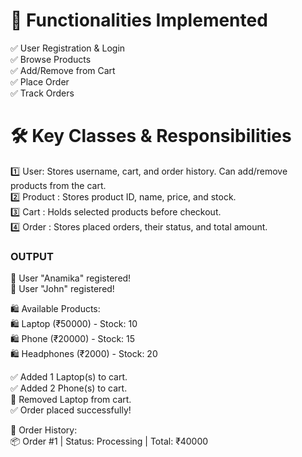 
# 📝 Functionalities Implemented
✅ User Registration & Login<br/>
✅ Browse Products<br/>
✅ Add/Remove from Cart<br/>
✅ Place Order<br/>
✅ Track Orders<br/>

# 🛠️ Key Classes & Responsibilities<br/>
1️⃣ User: Stores username, cart, and order history.
Can add/remove products from the cart.<br/>
2️⃣ Product : Stores product ID, name, price, and stock.<br/>
3️⃣ Cart : Holds selected products before checkout.<br/>
4️⃣ Order : Stores placed orders, their status, and total amount.<br/>

### OUTPUT

👤 User "Anamika" registered!<br/>
👤 User "John" registered!<br/>

🛍️ Available Products:<br/>
🛍️ Laptop (₹50000) - Stock: 10<br/>
🛍️ Phone (₹20000) - Stock: 15<br/>
🛍️ Headphones (₹2000) - Stock: 20<br/>

✅ Added 1 Laptop(s) to cart.<br/>
✅ Added 2 Phone(s) to cart.<br/>
🛑 Removed Laptop from cart.<br/>
✅ Order placed successfully!<br/>

🛒 Order History:<br/>
📦 Order #1 | Status: Processing | Total: ₹40000
